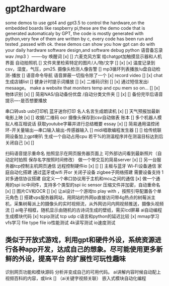 # gpt2hardware
some demos to use gpt4 and gpt3.5 to control the hardware,on the embedded boards like raspberry pi,these are the demo code that is generated automaticaly by GPT,
the code is mostly generated with python,very few of them are written by c, every code has been run and tested ,passed with ok.
these demos can show you how gpt can do with your daily hardware software design,and software debug
python 语音备忘录 wav /mp3 ）——-by 唤醒词 [x]  [] 
六麦克风方案
给chatgpt加触摸显示器和人机界面
自动拍照机 [] 
文件夹里检索特定的图片/人/物/文字 []  [x]  [x] 
温度记录到csv，湿度，气压，pm25.
摄像头检测人像告警 [] 
mp3循环列表播放/u盘自动检测-播放 [] 
语音命令导航 语音屏蔽一切指令除了一个 [x] 
record video []  [x] 
chat生成店铺list [] 
健身计时提示词播放 []  [x] 
二维码识别 []  [x] 通过短信发出i mesaage。
make a website that moniters temp and cpu mem so on… []  [x] 
物体识别 [x]  [] 
简易NAS/自动备份优盘 /自动分类文件夹 []  [x]  [] 
备份完毕后语音提示—-是否想要播放

串口转usb usb打印机 蓝牙迷你打印
名人名言生成朗读机 [x]  [] 
天气预报加最新电影上映 [x]  [] 
收据/二维码 ocr 摄像头保存到csv自动做表 账本 [] 
多个机器人模拟人格互相说话
获取youtube字幕并进行总结概要 essay [x]  [] 
简易通用温控闭环-开关量输出—串口输入输出-传感器输入 [] 
midi唱歌编程发生器 []  [] 
给传统联网设备加上gpt喇叭
生成一个自动占用cpu 若干%的测温程序并在测温目标达到后关闭自己 [x]  [] 

扫码语音提示重命名
拍照显示在网页服务器页面上 可外部访问看到最新照片（自动定时拍照 保存名字按照时间修改）
做一个带交互的简易server  [x]  [] 
另一台服务器tcp控制主机网页通信 远程控制硬件io [x]  []  [] 
主板与蓝牙 Wi-Fi设备通信  家庭自动化搭建 通过蓝牙或wifi 开or 关闭子设备
zigbee子网络搭建 需要设备支持 1对多通信协议搭建
自定义一个串口协议用于主机和mcu之间的通信 [x] 
做一个通用的spi iic中间件，支持多个类型的spi iic sensor
压缩文件并加密，自动重命名 [x]  [] 
图片CV和OCR []  [x] 
让ai设计一个游戏to play with ，按照引导配置各个单元角色 [] 
搭建vps服务器网站，用网站的外网ip直接访问带4g热点的树莓派主机，采集树莓派上的摄像头的实时视频流，从外网访问内网视频推送，摄像头视频流 [] 
ai电子相框，随机显示由随机的古诗词生成的壁纸，需买lcd屏幕
ai自动编程生成模块代码 [x] 
tcpip测试 tcp udp c语言和python的延迟比较 [x] 
mmap学习
vfs学习 file type file io性能测试 4k读写测试 io速度测试

类似于开放式游戏，利用gpt和硬件外设，系统资源进行各种app开发，达成自己的想象。尽可能使用更多新鲜的外设，提高平台 的扩展性可玩性趣味
---
识别网页功能和模块源码 分析并变成自己的可用代码。
ai讲解内容时候自动配上视频百科的内容，或link [] 
（ai关键字视频关联）
嵌入式模块自动化编程
